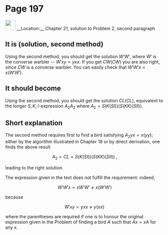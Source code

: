 # Page 197

<img src="/pictures/correction_red.svg" width="32px"/>
__Location:__ Chapter 21, solution to Problem 2, second paragraph

## It is (solution, second method)

Using the second method, you should get the solution $W'W'$, where $W'$ is the converse
warbler -- $W'xy = yxx$. If you get $CW(CW)$ you are also right, since $CW$ is a
converse warbler. You can easily check that $W'W'x=x(W'W')$.

## It should become

Using the second method, you should get the solution $CL(CL)$, equivalent
to the longer $S,K,I$-expression $A_2A_2$ where $A_2=S(K(SI))(S(KK)(SII))$.

## Short explanation

The second method requires first to find a bird satisfying $A_2yx=x(yy)$;
either by the algorithm illustrated in Chapter 18 or by direct derivation,
one finds the above result

$$
    A_2 = CL = S(K(SI))(S(KK)(SII))\;,
$$

leading to the right solution.

The expression given in the text does _not_ fulfill the requirement: indeed,

$$
    W'W'x = xW'W' \neq x(W'W')
$$

because

$$
    W'xy=yxx \neq y(xx)\,
$$

where the parentheses are required if one is to honour the original expression given in the
Problem of finding a bird $A$ such that $Ax=xA$ for any $x$.